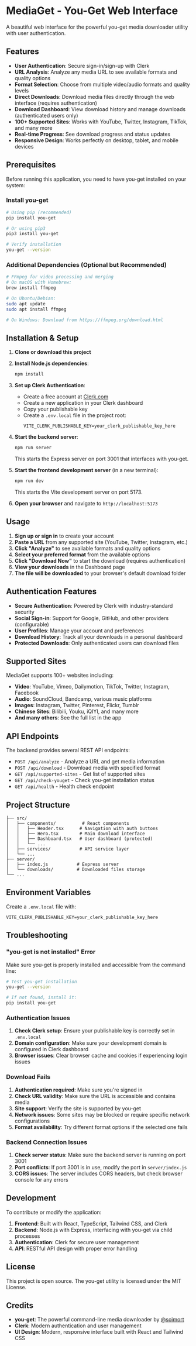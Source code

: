 # MediaGet - You-Get Web Interface

A beautiful web interface for the powerful you-get media downloader utility with user authentication.

## Features

- **User Authentication**: Secure sign-in/sign-up with Clerk
- **URL Analysis**: Analyze any media URL to see available formats and quality options
- **Format Selection**: Choose from multiple video/audio formats and quality levels
- **Direct Downloads**: Download media files directly through the web interface (requires authentication)
- **Download Dashboard**: View download history and manage downloads (authenticated users only)
- **100+ Supported Sites**: Works with YouTube, Twitter, Instagram, TikTok, and many more
- **Real-time Progress**: See download progress and status updates
- **Responsive Design**: Works perfectly on desktop, tablet, and mobile devices

## Prerequisites

Before running this application, you need to have you-get installed on your system:

### Install you-get

```bash
# Using pip (recommended)
pip install you-get

# Or using pip3
pip3 install you-get

# Verify installation
you-get --version
```

### Additional Dependencies (Optional but Recommended)

```bash
# FFmpeg for video processing and merging
# On macOS with Homebrew:
brew install ffmpeg

# On Ubuntu/Debian:
sudo apt update
sudo apt install ffmpeg

# On Windows: Download from https://ffmpeg.org/download.html
```

## Installation & Setup

1. **Clone or download this project**

2. **Install Node.js dependencies**:
   ```bash
   npm install
   ```

3. **Set up Clerk Authentication**:
   - Create a free account at [Clerk.com](https://clerk.com)
   - Create a new application in your Clerk dashboard
   - Copy your publishable key
   - Create a `.env.local` file in the project root:
     ```
     VITE_CLERK_PUBLISHABLE_KEY=your_clerk_publishable_key_here
     ```

4. **Start the backend server**:
   ```bash
   npm run server
   ```
   This starts the Express server on port 3001 that interfaces with you-get.

5. **Start the frontend development server** (in a new terminal):
   ```bash
   npm run dev
   ```
   This starts the Vite development server on port 5173.

6. **Open your browser** and navigate to `http://localhost:5173`

## Usage

1. **Sign up or sign in** to create your account
2. **Paste a URL** from any supported site (YouTube, Twitter, Instagram, etc.)
3. **Click "Analyze"** to see available formats and quality options
4. **Select your preferred format** from the available options
5. **Click "Download Now"** to start the download (requires authentication)
6. **View your downloads** in the Dashboard page
7. **The file will be downloaded** to your browser's default download folder

## Authentication Features

- **Secure Authentication**: Powered by Clerk with industry-standard security
- **Social Sign-in**: Support for Google, GitHub, and other providers (configurable)
- **User Profiles**: Manage your account and preferences
- **Download History**: Track all your downloads in a personal dashboard
- **Protected Downloads**: Only authenticated users can download files

## Supported Sites

MediaGet supports 100+ websites including:

- **Video**: YouTube, Vimeo, Dailymotion, TikTok, Twitter, Instagram, Facebook
- **Audio**: SoundCloud, Bandcamp, various music platforms
- **Images**: Instagram, Twitter, Pinterest, Flickr, Tumblr
- **Chinese Sites**: Bilibili, Youku, iQIYI, and many more
- **And many others**: See the full list in the app

## API Endpoints

The backend provides several REST API endpoints:

- `POST /api/analyze` - Analyze a URL and get media information
- `POST /api/download` - Download media with specified format
- `GET /api/supported-sites` - Get list of supported sites
- `GET /api/check-youget` - Check you-get installation status
- `GET /api/health` - Health check endpoint

## Project Structure

```
├── src/
│   ├── components/          # React components
│   │   ├── Header.tsx      # Navigation with auth buttons
│   │   ├── Hero.tsx        # Main download interface
│   │   ├── Dashboard.tsx   # User dashboard (protected)
│   │   └── ...
│   ├── services/           # API service layer
│   └── ...
├── server/
│   ├── index.js           # Express server
│   └── downloads/         # Downloaded files storage
└── ...
```

## Environment Variables

Create a `.env.local` file with:

```
VITE_CLERK_PUBLISHABLE_KEY=your_clerk_publishable_key_here
```

## Troubleshooting

### "you-get is not installed" Error

Make sure you-get is properly installed and accessible from the command line:

```bash
# Test you-get installation
you-get --version

# If not found, install it:
pip install you-get
```

### Authentication Issues

1. **Check Clerk setup**: Ensure your publishable key is correctly set in `.env.local`
2. **Domain configuration**: Make sure your development domain is configured in Clerk dashboard
3. **Browser issues**: Clear browser cache and cookies if experiencing login issues

### Download Fails

1. **Authentication required**: Make sure you're signed in
2. **Check URL validity**: Make sure the URL is accessible and contains media
3. **Site support**: Verify the site is supported by you-get
4. **Network issues**: Some sites may be blocked or require specific network configurations
5. **Format availability**: Try different format options if the selected one fails

### Backend Connection Issues

1. **Check server status**: Make sure the backend server is running on port 3001
2. **Port conflicts**: If port 3001 is in use, modify the port in `server/index.js`
3. **CORS issues**: The server includes CORS headers, but check browser console for any errors

## Development

To contribute or modify the application:

1. **Frontend**: Built with React, TypeScript, Tailwind CSS, and Clerk
2. **Backend**: Node.js with Express, interfacing with you-get via child processes
3. **Authentication**: Clerk for secure user management
4. **API**: RESTful API design with proper error handling

## License

This project is open source. The you-get utility is licensed under the MIT License.

## Credits

- **you-get**: The powerful command-line media downloader by [@soimort](https://github.com/soimort)
- **Clerk**: Modern authentication and user management
- **UI Design**: Modern, responsive interface built with React and Tailwind CSS